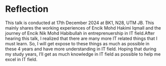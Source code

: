 # Reflection

This talk is conducted at 17th December 2024 at BK1, N28, UTM JB. This mainly shares the working experiences of Encik Mohd Hakimi Iqmall and the journey of 
Encik Nik Mohd Habibullah in entreprenuership in IT field.After hearing this talk, I realized that there are many more IT related things that I must learn.
So, I will get expose to these things as much as possible in these 4 years and have more understanding in IT field. Hoping that during my study years, I’ll get as 
much knowledge in IT field as possible to help me excel in IT field.

